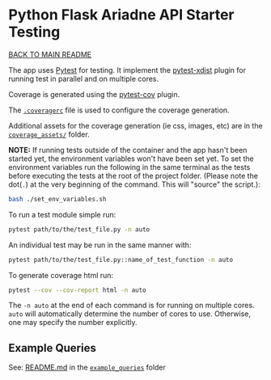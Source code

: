 # Python Flask Ariadne API Starter Testing

[BACK TO MAIN README](../README.md)

The app uses [Pytest](https://docs.pytest.org/) for testing. It implement the [pytest-xdist](https://pypi.org/project/pytest-xdist/) plugin for running test in parallel and on multiple cores.

Coverage is generated using the [pytest-cov](https://pypi.org/project/pytest-cov/) plugin.

The [`.coveragerc`](./.coveragerc) file is used to configure the coverage generation.

Additional assets for the coverage generation (ie css, images, etc) are in the [`coverage_assets/`](./coverage_assets/) folder.

**NOTE:** If running tests outside of the container and the app hasn't been started yet, the environment variables won't have been set yet. To set the environment variables run the following in the same terminal as the tests before executing the tests at the root of the project folder. (Please note the dot(`.`) at the very beginning of the command. This will "source" the script.):

```bash
bash ./set_env_variables.sh
```

To run a test module simple run:

```sh
pytest path/to/the/test_file.py -n auto
```

An individual test may be run in the same manner with:

```sh
pytest path/to/the/test_file.py::name_of_test_function -n auto
```

To generate coverage html run:

```sh
pytest --cov --cov-report html -n auto
```

The `-n auto` at the end of each command is for running on multiple cores. `auto` will automatically determine the number of cores to use. Otherwise, one may specify the number explicitly.

## Example Queries

See: [README.md](./../example_queries/README.md) in the [`example_queries`](./../example_queries/) folder
